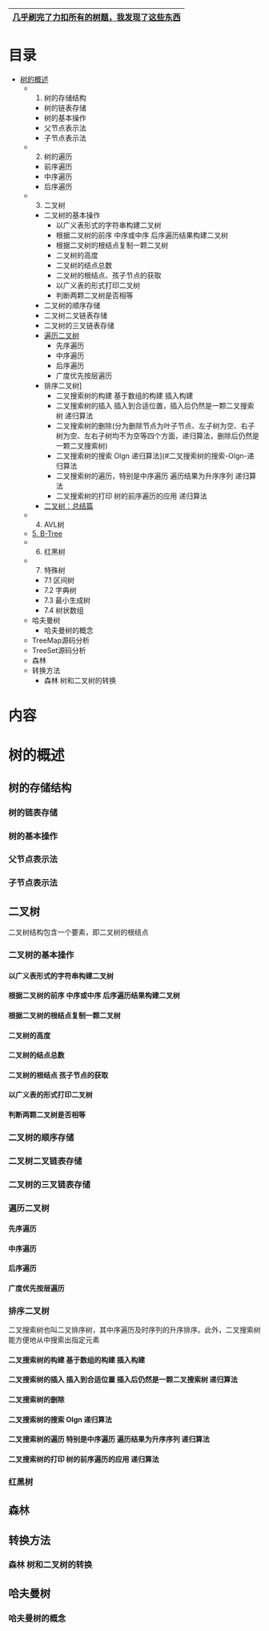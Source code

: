 
[几乎刷完了力扣所有的树题，我发现了这些东西](https://lucifer.ren/blog/2020/11/23/tree/)|
---|


# 目录

   *  [树的概述](#树的概述)
      *  1. 树的存储结构
         *  树的链表存储
         *  树的基本操作
         *  父节点表示法
         *  子节点表示法
      *  2. 树的遍历
         *   前序遍历
         *   中序遍历
         *   后序遍历
      *  3. 二叉树
         *  二叉树的基本操作
            * 以广义表形式的字符串构建二叉树
            * 根据二叉树的前序 中序或中序 后序遍历结果构建二叉树
            * 根据二叉树的根结点复制一颗二叉树
            * 二叉树的高度
            * 二叉树的结点总数
            * 二叉树的根结点、孩子节点的获取
            * 以广义表的形式打印二叉树
            * 判断两颗二叉树是否相等
         *  二叉树的顺序存储
         *  二叉树二叉链表存储
         *  二叉树的三叉链表存储
         *  [遍历二叉树](https://www.kancloud.cn/fe_lucifer/leetcode/1996365)
            *  先序遍历
            *  中序遍历
            *  后序遍历
            *  广度优先按层遍历
         *  排序二叉树]
            * 二叉搜索树的构建 基于数组的构建 插入构建
            * 二叉搜索树的插入 插入到合适位置，插入后仍然是一颗二叉搜索树 递归算法
            * 二叉搜索树的删除(分为删除节点为叶子节点、左子树为空、右子树为空、左右子树均不为空等四个方面，递归算法，删除后仍然是一颗二叉搜索树)
            * 二叉搜索树的搜索 Olgn 递归算法](#二叉搜索树的搜索-Olgn-递归算法
            * 二叉搜索树的遍历，特别是中序遍历 遍历结果为升序序列 递归算法
            * 二叉搜索树的打印 树的前序遍历的应用 递归算法
         *  [二叉树：总结篇](https://mp.weixin.qq.com/s/-ZJn3jJVdF683ap90yIj4Q)   
      *  4. AVL树
      *  [5. B-Tree](https://www.cnblogs.com/dongguacai/p/7239599.html)
      *  6. 红黑树
      *  7. 特殊树
         * 7.1 区间树
         * 7.2 字典树
         * 7.3 最小生成树
         * 7.4 树状数组
      *  哈夫曼树
         *  哈夫曼树的概念
      *  TreeMap源码分析
      *  TreeSet源码分析
      *  森林
      *  转换方法
         *  森林 树和二叉树的转换
      

# 内容

# 树的概述
## 树的存储结构
### 树的链表存储
### 树的基本操作
### 父节点表示法
### 子节点表示法

## 二叉树
二叉树结构包含一个要素，即二叉树的根结点

### 二叉树的基本操作
#### 以广义表形式的字符串构建二叉树
#### 根据二叉树的前序 中序或中序 后序遍历结果构建二叉树
#### 根据二叉树的根结点复制一颗二叉树
#### 二叉树的高度
#### 二叉树的结点总数
#### 二叉树的根结点 孩子节点的获取
#### 以广义表的形式打印二叉树
#### 判断两颗二叉树是否相等

### 二叉树的顺序存储
### 二叉树二叉链表存储
### 二叉树的三叉链表存储

### 遍历二叉树

#### 先序遍历
#### 中序遍历
#### 后序遍历
#### 广度优先按层遍历

### 排序二叉树
二叉搜索树也叫二叉排序树，其中序遍历及时序列的升序排序。此外，二叉搜索树能方便地从中搜索出指定元素
#### 二叉搜索树的构建 基于数组的构建 插入构建
#### 二叉搜索树的插入 插入到合适位置 插入后仍然是一颗二叉搜索树 递归算法
#### 二叉搜索树的删除
#### 二叉搜索树的搜索 Olgn 递归算法
#### 二叉搜索树的遍历 特别是中序遍历 遍历结果为升序序列 递归算法
#### 二叉搜索树的打印 树的前序遍历的应用 递归算法

### 红黑树

## 森林
## 转换方法
### 森林 树和二叉树的转换
## 哈夫曼树
### 哈夫曼树的概念
